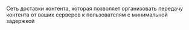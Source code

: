 Сеть доставки контента, которая позволяет организовать передачу контента от ваших серверов к пользователям с минимальной задержкой